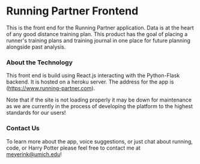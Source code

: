 # Running Partner Frontend
This is the front end for the Running Partner application. Data is at the heart of any good distance training plan. This product has the goal of placing a runner's training plans and training journal in one place for future planning alongside past analysis. 

### About the Technology
This front end is build using React.js interacting with the Python-Flask backend. It is hosted on a heroku server. The address for the app is (https://www.running-partner.com).

Note that if the site is not loading properly it may be down for maintenance as we are currently in the process of developing the platform to the highest standards for our users!

### Contact Us
To learn more about the app, voice suggestions, or just chat about running, code, or Harry Potter please feel free to contact me at meyerink@umich.edu!